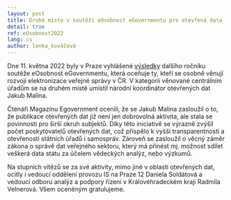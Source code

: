 ```yaml
---
layout: post
title: Druhé místo v soutěži eOsobnost eGovernmentu pro otevřená data
detail: true
ref: eOsobnost2022
lang: cs
author: lenka_kováčová
---
```



Dne 11. května 2022 byly v Praze vyhlášené [výsledky] dalšího ročníku soutěže eOsobnost eGovernmentu, která oceňuje ty, kteří se osobně věnují rozvoji elektronizace veřejné správy v ČR. 
V kategorii věnované centrálním úřadům se na druhém místě umístil národní koordinátor otevřených dat Jakub Malina. 
<!--more-->

Čtenáři Magazínu Egovernment ocenili, že se Jakub Malina zasloužil o to, že publikace otevřených dat již není jen dobrovolná aktivita, ale stala se povinností pro širší okruh subjektů.
Díky této iniciativě se výrazně zvýšil počet poskytovatelů otevřených dat, což přispělo k vyšší transparentnosti a otevřenosti státních úřadů i samospráv.
Zároveň se zasloužil o věcný záměr zákona o správě dat veřejného sektoru, který má přinést mj. možnost sdílet veškerá data státu za účelem vědeckých analýz, nebo výzkumů.

Na stupních vítězů se za své aktivity, mimo jiné v oblasti otevřených dat, ocitly i vedoucí oddělení provozu IS na Praze 12 Daniela Soldátová a vedoucí odboru analýz a podpory řízení v Královéhradeckém kraji Radmila Velnerová.
Všem oceněným gratulujeme.  

[výsledky]: https://www.egovernment.cz/inpage/eosobnost2022/ "výsledky eOsobnost eGovernmentu"
